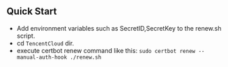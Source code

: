 ## Quick Start
- Add environment variables such as SecretID,SecretKey to the renew.sh script.
- cd `TencentCloud` dir.
- execute certbot renew command like this: `sudo certbot renew --manual-auth-hook ./renew.sh`